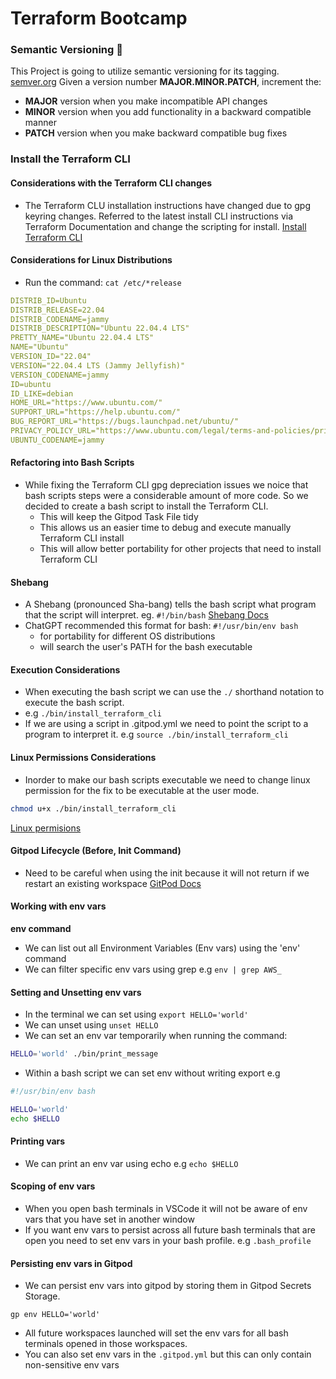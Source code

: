 # Terraform Bootcamp 

### Semantic Versioning :mage:

This Project is going to utilize semantic versioning for its tagging.
[semver.org](https://semver.org)
Given a version number **MAJOR.MINOR.PATCH**, increment the:

- **MAJOR** version when you make incompatible API changes
- **MINOR** version when you add functionality in a backward compatible manner
- **PATCH** version when you make backward compatible bug fixes

### Install the Terraform CLI

#### Considerations with the Terraform CLI changes
- The Terraform CLU installation instructions have changed due to gpg keyring changes. Referred to the latest install CLI instructions via Terraform Documentation and change the scripting for install.
    [Install Terraform CLI](https://developer.hashicorp.com/terraform/tutorials/aws-get-started/install-cli)

#### Considerations for Linux Distributions
- Run the command:
    `cat /etc/*release`

```yml
DISTRIB_ID=Ubuntu
DISTRIB_RELEASE=22.04
DISTRIB_CODENAME=jammy
DISTRIB_DESCRIPTION="Ubuntu 22.04.4 LTS"
PRETTY_NAME="Ubuntu 22.04.4 LTS"
NAME="Ubuntu"
VERSION_ID="22.04"
VERSION="22.04.4 LTS (Jammy Jellyfish)"
VERSION_CODENAME=jammy
ID=ubuntu
ID_LIKE=debian
HOME_URL="https://www.ubuntu.com/"
SUPPORT_URL="https://help.ubuntu.com/"
BUG_REPORT_URL="https://bugs.launchpad.net/ubuntu/"
PRIVACY_POLICY_URL="https://www.ubuntu.com/legal/terms-and-policies/privacy-policy"
UBUNTU_CODENAME=jammy
```

#### Refactoring into Bash Scripts
- While fixing the Terraform CLI gpg depreciation issues we noice that bash scripts steps were a considerable amount of more code. So we decided to create a bash script to install the Terraform CLI.
    - This will keep the Gitpod Task File tidy
    - This allows us an easier time to debug and execute manually Terraform CLI install
    - This will allow better portability for other projects that need to install Terraform CLI

#### Shebang
- A Shebang (pronounced Sha-bang) tells the bash script what program that the script will interpret. eg. `#!/bin/bash`
    [Shebang Docs](https://en.wikipedia.org/wiki/Shebang_(Unix))
- ChatGPT recommended this format for bash: `#!/usr/bin/env bash`
    - for portability for different OS distributions
    - will search the user's PATH for the bash executable

#### Execution Considerations    
- When executing the bash script we can use the `./` shorthand notation to execute the bash script.
- e.g `./bin/install_terraform_cli`
- If we are using a script in .gitpod.yml we need to point the script to a program to interpret it.
e.g `source ./bin/install_terraform_cli`

#### Linux Permissions Considerations
- Inorder to make our bash scripts executable we need to change linux permission for the fix to be executable at the user mode.
```sh
chmod u+x ./bin/install_terraform_cli
```
[Linux permisions](https://en.wikipedia.org/wiki/Chmod)

#### Gitpod Lifecycle (Before, Init Command)
- Need to be careful when using the init because it will not return if we restart an existing workspace
[GitPod Docs](https://www.gitpod.io/docs/configure/workspaces/tasks)

#### Working with env vars
**env command**
- We can list out all Environment Variables (Env vars) using the 'env' command
- We can filter specific env vars using grep e.g `env | grep AWS_`

#### Setting and Unsetting env vars
- In the terminal we can set using `export HELLO='world'`
- We can unset using `unset HELLO`
- We can set an env var temporarily when running the command:
```sh
HELLO='world' ./bin/print_message
```
- Within a bash script we can set env without writing export e.g
```sh
#!/usr/bin/env bash

HELLO='world'
echo $HELLO
```

#### Printing vars
- We can print an env var using echo e.g `echo $HELLO`

#### Scoping of env vars
- When you open bash terminals in VSCode it will not be aware of env vars that you have set in another window
- If you want env vars to persist across all future bash terminals that are open you need to set env vars in your bash profile. e.g `.bash_profile`

#### Persisting env vars in Gitpod
- We can persist env vars into gitpod by storing them in Gitpod Secrets Storage.

```
gp env HELLO='world'
```
- All future workspaces launched will set the env vars for all bash terminals opened in those workspaces.
- You can also set env vars in the `.gitpod.yml` but this can only contain non-sensitive env vars


